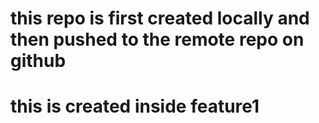# this repo is first created locally and then pushed to the remote repo on github
# this is created inside feature1
